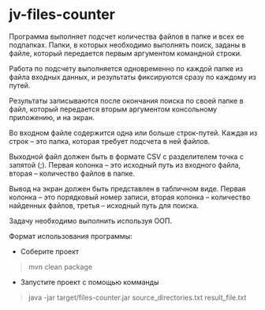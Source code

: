 # jv-files-counter

Программа выполняет подсчет количества файлов в папке и всех ее подпапках. Папки, в которых необходимо выполнять поиск, заданы в файле, который передается первым
аргументом командной строки.

Работа по подсчету выполняется одновременно по каждой папке из файла входных данных, и результаты фиксируются сразу по каждому из путей.

Результаты записываются после окончания поиска по своей папке в файл, который передается вторым аргументом консольному приложению, и на экран.

Во входном файле содержится одна или больше строк-путей. Каждая из строк – это папка, которая требует подсчета в ней файлов.

Выходной файл должен быть в формате CSV с разделителем точка с запятой (;). Первая колонка – это исходный путь из входного файла, вторая – количество файлов в папке.

Вывод на экран должен быть представлен в табличном виде. Первая колонка – это порядковый номер записи, вторая колонка – количество найденных файлов, третья – исходный путь для поиска.

Задачу необходимо выполнить используя ООП.

Формат использования программы:
* Соберите проект
> mvn clean package

* Запустите проект с помощью комманды
> java -jar target/files-counter.jar source_directories.txt result_file.txt 
